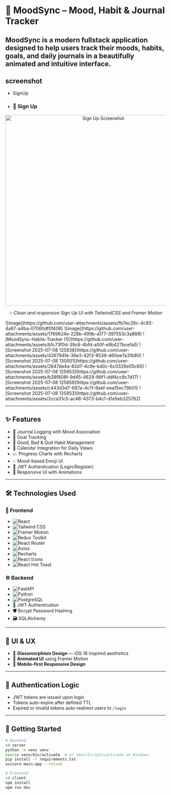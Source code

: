 # 🧠 MoodSync – Mood, Habit & Journal Tracker

MoodSync is a modern fullstack application designed to help users track their **moods**, **habits**, **goals**, and **daily journals** in a beautifully animated and intuitive interface.
---

## screenshot
- SignUp
- ### 📝 Sign Up

<p align="center">
  <img src="https://github.com/user-attachments/assets/fb7ec26c-4c93-4a87-a4ba-07060df0f406" width="600" alt="Sign Up Screenshot">
</p>

<p align="center"><i>✨ Clean and responsive Sign Up UI with TailwindCSS and Framer Motion</i></p>
![image](https://github.com/user-attachments/assets/fb7ec26c-4c93-4a87-a4ba-07060df0f406)
![image](https://github.com/user-attachments/assets/1769624e-228b-499b-a177-397553c3a888)
![MoodSync-Habits-Tracker (1)](https://github.com/user-attachments/assets/b1c73f0d-39c8-4bfd-a50f-e9b427bcefa5)
![Screenshot 2025-07-08 125838](https://github.com/user-attachments/assets/426794fe-38e3-42f3-8539-d60ee7a31b80)
![Screenshot 2025-07-08 130001](https://github.com/user-attachments/assets/2847da4a-82d7-4c9e-bd0c-6c0326e05c60)
![Screenshot 2025-07-08 125953](https://github.com/user-attachments/assets/b38f808f-9d45-4629-96f1-ddf4cc8c7d17)
![Screenshot 2025-07-08 125859](https://github.com/user-attachments/assets/c443d3d7-687a-4c11-8aef-eea15ec79b01)
![Screenshot 2025-07-08 125953](https://github.com/user-attachments/assets/2cca31c5-ac46-4373-b4c1-d1e5eb325762)

---

## ✨ Features

- 📝 Journal Logging with Mood Association
- 🎯 Goal Tracking
- 🔄 Good, Bad & Quit Habit Management
- 📅 Calendar Integration for Daily Views
- 📈 Progress Charts with Recharts
- 💡 Mood-based Emoji UI
- 🔐 JWT Authentication (Login/Register)
- 🎨 Responsive UI with Animations

---
## 🛠️ Technologies Used


### 🎨 Frontend

- ![React](https://img.shields.io/badge/React-20232A?logo=react&logoColor=61DAFB)
- ![Tailwind CSS](https://img.shields.io/badge/Tailwind_CSS-06B6D4?logo=tailwindcss&logoColor=white)
- ![Framer Motion](https://img.shields.io/badge/Framer_Motion-black?logo=framer&logoColor=white)
- ![Redux Toolkit](https://img.shields.io/badge/Redux_Toolkit-593D88?logo=redux&logoColor=white)
- ![React Router](https://img.shields.io/badge/React_Router-CA4245?logo=react-router&logoColor=white)
- ![Axios](https://img.shields.io/badge/Axios-5A29E4?logo=axios&logoColor=white)
- ![Recharts](https://img.shields.io/badge/Recharts-FF0000?logo=recharts&logoColor=white)
- ![React Icons](https://img.shields.io/badge/React_Icons-61DAFB?logo=react&logoColor=white)
- ![React Hot Toast](https://img.shields.io/badge/Hot_Toast-FF8800?logo=react&logoColor=white)


### ⚙️ Backend

- ![FastAPI](https://img.shields.io/badge/FastAPI-009688?logo=fastapi&logoColor=white)
- ![Python](https://img.shields.io/badge/Python-3776AB?logo=python&logoColor=white)
- ![PostgreSQL](https://img.shields.io/badge/PostgreSQL-4169E1?logo=postgresql&logoColor=white)
- 🔐 JWT Authentication
- 🛡️ Bcrypt Password Hashing
- 🗃️ SQLAlchemy

 ---
## 💎 UI & UX

- 🌌 **Glassmorphism Design** — iOS 18 inspired aesthetics
- 🌠 **Animated UI** using Framer Motion
- 📱 **Mobile-first Responsive Design**

---

## 🔐 Authentication Logic

- JWT tokens are issued upon login
- Tokens auto-expire after defined TTL
- Expired or invalid tokens auto-redirect users to `/login`
  
---
## 🚀 Getting Started

```bash
# Backend
cd server
python -m venv venv
source venv/bin/activate  # or venv\Scripts\activate on Windows
pip install -r requirements.txt
uvicorn main:app --reload

# Frontend
cd client
npm install
npm run dev
